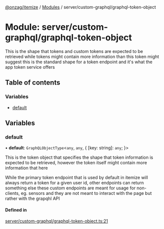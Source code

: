 [@onzag/itemize](../README.md) / [Modules](../modules.md) / server/custom-graphql/graphql-token-object

# Module: server/custom-graphql/graphql-token-object

This is the shape that tokens and custom tokens are expected to be retrieved
while tokens might contain more information than this token might suggest
this is the standard shape for a token endpoint and it's what the app token
service offers

## Table of contents

### Variables

- [default](server_custom_graphql_graphql_token_object.md#default)

## Variables

### default

• **default**: `GraphQLObjectType`<`any`, `any`, { [key: string]: `any`;  }\>

This is the token object that specifies the shape that token information
is expected to be retrieved, however the token itself might contain more
information that here

While the primary token endpoint that is used by default in itemize will always
return a token for a given user id, other endpoints can return something else
these custom endpoints are meant for usage for non-clients, eg. sensors and they
are not meant to interact with the page but rather with the grapqhl API

#### Defined in

[server/custom-graphql/graphql-token-object.ts:21](https://github.com/onzag/itemize/blob/f2f29986/server/custom-graphql/graphql-token-object.ts#L21)
